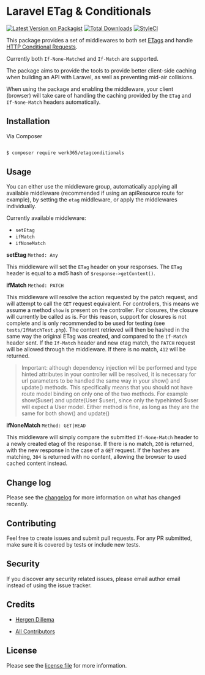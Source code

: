 
# Laravel ETag & Conditionals

  

[![Latest Version on Packagist][ico-version]][link-packagist]
[![Total Downloads][ico-downloads]][link-downloads]
[![StyleCI][ico-styleci]][link-styleci]

  

This package provides a set of middlewares to both set [ETags](https://developer.mozilla.org/en-US/docs/Web/HTTP/Headers/ETag) and handle [HTTP Conditional Requests](https://developer.mozilla.org/en-US/docs/Web/HTTP/Conditional_requests#conditional_headers).

Currently both `If-None-Matched` and `If-Match` are supported.

The package aims to provide the tools to provide better client-side caching when building an API with Laravel, as well as preventing mid-air collisions.

When using the package and enabling the middleware, your client (browser) will take care of handling the caching provided by the `ETag` and `If-None-Match` headers automatically.

  

## Installation

  

Via Composer

  

``` bash

$ composer require werk365/etagconditionals

```

  

## Usage

  You can either use the middleware group, automatically applying all available middleware (recommended if using an apiResource route for example), by setting the `etag` middleware, or apply the middlewares individually. 

Currently available middleware:
* `setEtag`
* `ifMatch`
* `ifNoneMatch`

__setEtag__ `Method: Any`

This middleware will set the `ETag` header on your responses. The `ETag` header is equal to a md5 hash of `$response->getContent()`.

__ifMatch__ `Method: PATCH`

This middleware will resolve the action requested by the patch request, and will attempt to call the `GET` request equivalent. For controllers, this means we assume a method `show` is present on the controller. For closures, the closure will currently be called as is. For this reason, support for closures is not complete and is only recommended to be used for testing (see `tests/IfMatchTest.php`).
The content retrieved will then be hashed in the same way the original ETag was created, and compared to the `If-Match` header sent. If the `If-Match` header and new etag match, the `PATCH` request will be allowed through the middleware. If there is no match, `412` will be returned.
> Important: although dependency injection will be performed and type hinted attributes in your controller will be resolved, it is necessary for url parameters to be handled the same way in your show() and update() methods. This specifically means that you should not have route model binding on only one of the two methods. For example show($user) and update(User $user), since only the typehinted $user will expect a User model. Either method is fine, as long as they are the same for both show() and update() 

__ifNoneMatch__ `Method: GET|HEAD`

This middleware will simply compare the submitted `If-None-Match` header to a newly created etag of the response. If there is no match, `200` is returned, with the new response in the case of a `GET` request. If the hashes are matching, `304` is returned with no content, allowing the browser to used cached content instead.

## Change log

  

Please see the [changelog](changelog.md) for more information on what has changed recently.
  

## Contributing

  

Feel free to create issues and submit pull requests. For any PR submitted, make sure it is covered by tests or include new tests.

  

## Security

  

If you discover any security related issues, please email author email instead of using the issue tracker.

  

## Credits

  

-  [Hergen Dillema][link-author]

-  [All Contributors][link-contributors]

  

## License
 Please see the [license file](LICENSE) for more information.

  

[ico-version]: https://img.shields.io/packagist/v/werk365/etagconditionals.svg?style=flat-square

[ico-downloads]: https://img.shields.io/packagist/dt/werk365/etagconditionals.svg?style=flat-square

[ico-styleci]: https://styleci.io/repos/338617549/shield

  

[link-packagist]: https://packagist.org/packages/werk365/etagconditionals

[link-downloads]: https://packagist.org/packages/werk365/etagconditionals

[link-styleci]: https://styleci.io/repos/338617549

[link-author]: https://github.com/HergenD

[link-contributors]: ../../contributors
